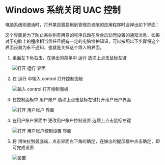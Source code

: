 # Windows 系统关闭 UAC 控制

电脑系统刚激活时，打开某些需要用到管理员权限的应用程序时会弹出如下界面：

这个界面是为了防止某些别有用意的程序自动在后台启动而设置的通知消息，如果对于电脑上的程序相当信任且拥有一定的电脑维护知识，可以按照以下步骤将这个界面设置为永不通知，也就是关掉这个烦人的界面。

1. 桌面左下角右击，在弹出的菜单中 运行 选项上点击鼠标左键

    ![打开 运行 界面](https://github.com/oh1h0ney/Git-Book-Library/blob/master/Windows/disable-uac-control/open_run.png)

2. 在 运行 中输入 control 打开控制面板

    ![输入 control 打开控制面板](https://github.com/oh1h0ney/Git-Book-Library/blob/master/Windows/disable-uac-control/enter_control.png)

3. 在控制面板中 用户账户 选项上点击鼠标左键打开用户账户界面

    ![打开 用户账户 界面](https://github.com/oh1h0ney/Git-Book-Library/blob/master/Windows/disable-uac-control/open_user_acount.png)

4. 在用户账户界面中 更改用户账户控制设置 选项上点击鼠标左键

    ![打开 用户账户控制设置 界面](https://github.com/oh1h0ney/Git-Book-Library/blob/master/Windows/disable-uac-control/open_user_setting.png)

5. 将 滑块拉到最底端，点击界面右下角的确定，在弹出的提示框中点击确定，即可完成设置

    ![设置](https://github.com/oh1h0ney/Git-Book-Library/blob/master/Windows/disable-uac-control/apply_setting.png)
